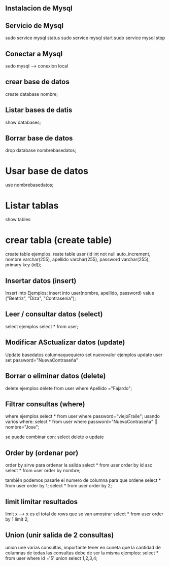 ## Instalacion de Mysql


## Servicio de Mysql

sudo service mysql status
sudo service mysql start
sudo service mysql stop


## Conectar a Mysql
sudo mysql --> conexion local

## crear base de datos
create database nombre;

## Listar bases de datis
show databases;

## Borrar base de datos

drop database nombrebasedatos;

# Usar base de datos
 use nombrebasedatos;

# Listar tablas
show tables
# crear tabla (create table)
create table
ejemplos:
reate table user (id int not null auto_increment, nombre varchar(255), apellido varchar(255), password varchar(255), primary key (id));

## Insertar datos (insert)
Insert into
Ejemplos:
insert into user(nombre, apellido, password) value ("Beatriz", "Diza", "Contrasenia");

## Leer / consultar datos (select)
select
ejemplos
select * from user;

## Modificar ASctualizar datos (update)
Update basedatos columnaquequiero set nuevovalor
ejemplos
update user set password="NuevaContraseña"

## Borrar o eliminar datos (delete)
delete
ejemplos
delete from user where Apellido ="Fajardo";

## Filtrar consultas (where)
where
ejemplos
select * from user where password="viejoFraile";
usando varios where:
select * from user where password="NuevaContraseña" || nombre="Jose";

se puede combinar con:
select delete o update

## Order by (ordenar por)
order by
sirve para ordenar la salida 
select * from user order by id asc
select * from user order by nombre;

también podemos pasarle el numero de columna para que ordene
select * from user order by 1;
select * from user order by 2;

## limit limitar resultados
limit x --> x es el total de rows que se van amostrar
select * from user order by 1 limit 2;

## Union (unir salida de 2 consultas)
union 
une varias consultas, importante tener en cuneta que la cantidad de columnas de todas las consultas debe de ser la misma
ejemplos:
select * from user where id ='5' union select 1,2,3,4;









